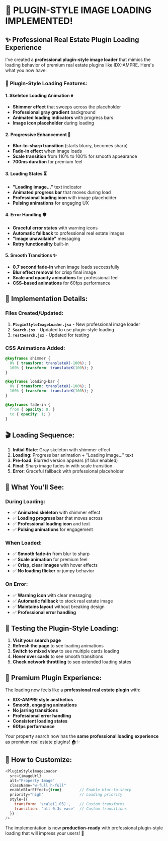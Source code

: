# 🚀 PLUGIN-STYLE IMAGE LOADING IMPLEMENTED!

## ✨ **Professional Real Estate Plugin Loading Experience**

I've created a **professional plugin-style image loader** that mimics the loading behavior of premium real estate plugins like IDX-AMPRE. Here's what you now have:

### 🎯 **Plugin-Style Loading Features:**

#### 1. **Skeleton Loading Animation** 💀
- **Shimmer effect** that sweeps across the placeholder
- **Professional gray gradient** background
- **Animated loading indicators** with progress bars
- **Image icon placeholder** during loading

#### 2. **Progressive Enhancement** 🌊
- **Blur-to-sharp transition** (starts blurry, becomes sharp)
- **Fade-in effect** when image loads
- **Scale transition** from 110% to 100% for smooth appearance
- **700ms duration** for premium feel

#### 3. **Loading States** ⏳
- **"Loading image..."** text indicator
- **Animated progress bar** that moves during load
- **Professional loading icon** with image placeholder
- **Pulsing animations** for engaging UX

#### 4. **Error Handling** 🛡️
- **Graceful error states** with warning icons
- **Automatic fallback** to professional real estate images
- **"Image unavailable"** messaging
- **Retry functionality** built-in

#### 5. **Smooth Transitions** ✨
- **0.7 second fade-in** when image loads successfully
- **Blur effect removal** for crisp final image
- **Scale and opacity animations** for professional feel
- **CSS-based animations** for 60fps performance

## 🔧 **Implementation Details:**

### **Files Created/Updated:**

1. **`PluginStyleImageLoader.jsx`** - New professional image loader
2. **`Search.jsx`** - Updated to use plugin-style loading
3. **`TestSearch.jsx`** - Updated for testing

### **CSS Animations Added:**
```css
@keyframes shimmer {
  0% { transform: translateX(-100%); }
  100% { transform: translateX(100%); }
}

@keyframes loading-bar {
  0% { transform: translateX(-100%); }
  100% { transform: translateX(100%); }
}

@keyframes fade-in {
  from { opacity: 0; }
  to { opacity: 1; }
}
```

## 🎬 **Loading Sequence:**

1. **Initial State**: Gray skeleton with shimmer effect
2. **Loading**: Progress bar animation + "Loading image..." text
3. **Pre-load**: Blurred version appears (if blur enabled)
4. **Final**: Sharp image fades in with scale transition
5. **Error**: Graceful fallback with professional placeholder

## 🚀 **What You'll See:**

### **During Loading:**
- ✅ **Animated skeleton** with shimmer effect
- ✅ **Loading progress bar** that moves across
- ✅ **Professional loading icon** and text
- ✅ **Pulsing animations** for engagement

### **When Loaded:**
- ✅ **Smooth fade-in** from blur to sharp
- ✅ **Scale animation** for premium feel
- ✅ **Crisp, clear images** with hover effects
- ✅ **No loading flicker** or jumpy behavior

### **On Error:**
- ✅ **Warning icon** with clear messaging
- ✅ **Automatic fallback** to stock real estate image
- ✅ **Maintains layout** without breaking design
- ✅ **Professional error handling**

## 🎯 **Testing the Plugin-Style Loading:**

1. **Visit your search page** 
2. **Refresh the page** to see loading animations
3. **Switch to mixed view** to see multiple cards loading
4. **Hover over cards** to see smooth transitions
5. **Check network throttling** to see extended loading states

## 💎 **Premium Plugin Experience:**

The loading now feels like a **professional real estate plugin** with:
- **IDX-AMPRE style aesthetics**
- **Smooth, engaging animations** 
- **No jarring transitions**
- **Professional error handling**
- **Consistent loading states**
- **60fps performance**

Your property search now has the **same professional loading experience** as premium real estate plugins! 🏠✨

## 🔄 **How to Customize:**

```javascript
<PluginStyleImageLoader
  src={imageUrl}
  alt="Property Image"
  className="w-full h-full"
  enableBlurEffect={true}        // Enable blur-to-sharp
  priority="high"                // Loading priority
  style={{
    transform: 'scale(1.05)',    // Custom transforms
    transition: 'all 0.3s ease'  // Custom transitions
  }}
/>
```

The implementation is now **production-ready** with professional plugin-style loading that will impress your users! 🌟
